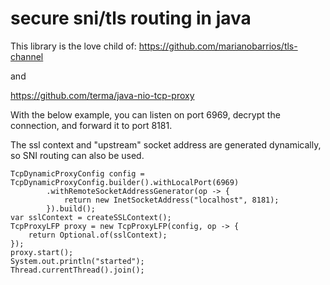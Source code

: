 # secure sni/tls routing in java	
This library is the love child of:
https://github.com/marianobarrios/tls-channel

and

https://github.com/terma/java-nio-tcp-proxy

With the below example, you can listen on port 6969, decrypt the connection, and forward it to port 8181.

The ssl context and "upstream" socket address  are generated dynamically, so SNI routing can also be used.

	TcpDynamicProxyConfig config = TcpDynamicProxyConfig.builder().withLocalPort(6969)
			.withRemoteSocketAddressGenerator(op -> {
				return new InetSocketAddress("localhost", 8181);
			}).build();
	var sslContext = createSSLContext();
	TcpProxyLFP proxy = new TcpProxyLFP(config, op -> {
		return Optional.of(sslContext);
	});
	proxy.start();
	System.out.println("started");
	Thread.currentThread().join();
